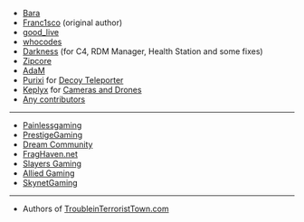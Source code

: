 - [Bara](https://steamcommunity.com/profiles/76561198041923231/)
- [Franc1sco](https://steamcommunity.com/profiles/76561198011608644/) (original author)
- [good_live](https://steamcommunity.com/profiles/76561198060485155/)
- [whocodes](https://github.com/whocodes)
- [Darkness](https://steamcommunity.com/profiles/76561198127839952/) (for C4, RDM Manager, Health Station and some fixes)
- [Zipcore](https://steamcommunity.com/profiles/76561198035410392/)
- [AdaM](https://steamcommunity.com/profiles/76561198134328733/)
- [Purixi](https://forums.alliedmods.net/member.php?u=261590) for [Decoy Teleporter](https://forums.alliedmods.net/showthread.php?p=2317390 )
- [Keplyx](https://github.com/Keplyx) for [Cameras and Drones](https://forums.alliedmods.net/showthread.php?p=2537127)
- [Any contributors](https://github.com/Bara20/TroubleinTerroristTown/graphs/contributors)


___
- [Painlessgaming](https://painlessgaming.eu/)
- [PrestigeGaming](https://www.prestige-gaming.org/)
- [Dream Community](https://dream-community.de/)
- [FragHaven.net](https://fraghaven.net)
- [Slayers Gaming](https://www.slayersgaming.com//)
- [Allied Gaming](https://allied-gaming.com/)
- [SkynetGaming](https://skynetgaming.net/)

___
- Authors of [TroubleinTerroristTown.com](http://www.troubleinterroristtown.com/)
